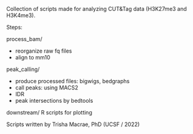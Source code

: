 Collection of scripts made for analyzing CUT&Tag data (H3K27me3 and H3K4me3).

Steps: 

process_bam/
- reorganize raw fq files
- align to mm10

peak_calling/
- produce processed files: bigwigs, bedgraphs
- call peaks: using MACS2
- IDR
- peak intersections by bedtools

downstream/
R scripts for plotting

Scripts written by Trisha Macrae, PhD (UCSF / 2022)
